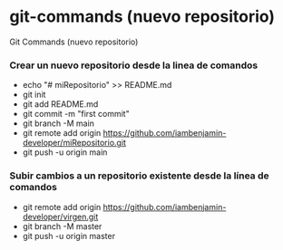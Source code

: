 # git-commands (nuevo repositorio)
Git Commands (nuevo repositorio)

### Crear un nuevo repositorio desde la linea de comandos

- echo "# miRepositorio" >> README.md
- git init
- git add README.md
- git commit -m "first commit"
- git branch -M main
- git remote add origin https://github.com/iambenjamin-developer/miRepositorio.git
- git push -u origin main

### Subir cambios a un repositorio existente desde la línea de comandos
- git remote add origin https://github.com/iambenjamin-developer/virgen.git
- git branch -M master
- git push -u origin master
